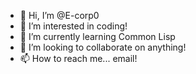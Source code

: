 - 👋 Hi, I’m @E-corp0
- 👀 I’m interested in coding!
- 🌱 I’m currently learning Common Lisp
- 💞️ I’m looking to collaborate on anything!
- 📫 How to reach me... email!

<!---
E-corp0/E-corp0 is a ✨ special ✨ repository because its `README.md` (this file) appears on your GitHub profile.
You can click the Preview link to take a look at your changes.
--->
